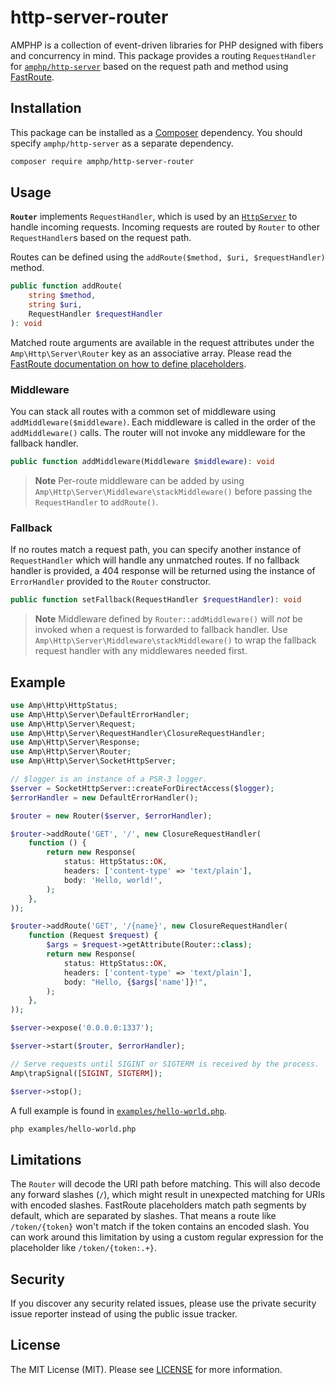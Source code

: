 # http-server-router

AMPHP is a collection of event-driven libraries for PHP designed with fibers and concurrency in mind.
This package provides a routing `RequestHandler` for [`amphp/http-server`](https://github.com/amphp/http-server) based on the request path and method using [FastRoute](https://github.com/nikic/FastRoute).

## Installation

This package can be installed as a [Composer](https://getcomposer.org/) dependency.
You should specify `amphp/http-server` as a separate dependency.

```bash
composer require amphp/http-server-router
```

## Usage

**`Router`** implements `RequestHandler`, which is used by an [`HttpServer`](https://github.com/amphp/http-server#creating-an-http-server) to handle incoming requests. Incoming requests are routed by `Router` to other `RequestHandler`s based on the request path.

Routes can be defined using the `addRoute($method, $uri, $requestHandler)` method.

```php
public function addRoute(
    string $method,
    string $uri,
    RequestHandler $requestHandler
): void
```

Matched route arguments are available in the request attributes under the `Amp\Http\Server\Router` key as an associative array.
Please read the [FastRoute documentation on how to define placeholders](https://github.com/nikic/FastRoute#defining-routes).

### Middleware

You can stack all routes with a common set of middleware using `addMiddleware($middleware)`.
Each middleware is called in the order of the `addMiddleware()` calls.
The router will not invoke any middleware for the fallback handler.

```php
public function addMiddleware(Middleware $middleware): void
```

> **Note**
> Per-route middleware can be added by using `Amp\Http\Server\Middleware\stackMiddleware()` before passing the `RequestHandler` to `addRoute()`.

### Fallback

If no routes match a request path, you can specify another instance of `RequestHandler` which will handle any unmatched routes. If no fallback handler is provided, a 404 response will be returned using the instance of `ErrorHandler` provided to the `Router` constructor.

```php
public function setFallback(RequestHandler $requestHandler): void
```

> **Note**
> Middleware defined by `Router::addMiddleware()` will _not_ be invoked when a request is forwarded to fallback handler. Use `Amp\Http\Server\Middleware\stackMiddleware()` to wrap the fallback request handler with any middlewares needed first.

## Example

```php
use Amp\Http\HttpStatus;
use Amp\Http\Server\DefaultErrorHandler;
use Amp\Http\Server\Request;
use Amp\Http\Server\RequestHandler\ClosureRequestHandler;
use Amp\Http\Server\Response;
use Amp\Http\Server\Router;
use Amp\Http\Server\SocketHttpServer;

// $logger is an instance of a PSR-3 logger.
$server = SocketHttpServer::createForDirectAccess($logger);
$errorHandler = new DefaultErrorHandler();

$router = new Router($server, $errorHandler);

$router->addRoute('GET', '/', new ClosureRequestHandler(
    function () {
        return new Response(
            status: HttpStatus::OK,
            headers: ['content-type' => 'text/plain'],
            body: 'Hello, world!',
        );
    },
));

$router->addRoute('GET', '/{name}', new ClosureRequestHandler(
    function (Request $request) {
        $args = $request->getAttribute(Router::class);
        return new Response(
            status: HttpStatus::OK,
            headers: ['content-type' => 'text/plain'],
            body: "Hello, {$args['name']}!",
        );
    },
));

$server->expose('0.0.0.0:1337');

$server->start($router, $errorHandler);

// Serve requests until SIGINT or SIGTERM is received by the process.
Amp\trapSignal([SIGINT, SIGTERM]);

$server->stop();
```

A full example is found in [`examples/hello-world.php`](https://github.com/amphp/http-server-router/blob/2.x/examples/hello-world.php).

```bash
php examples/hello-world.php
```

## Limitations

The `Router` will decode the URI path before matching.
This will also decode any forward slashes (`/`), which might result in unexpected matching for URIs with encoded slashes.
FastRoute placeholders match path segments by default, which are separated by slashes.
That means a route like `/token/{token}` won't match if the token contains an encoded slash.
You can work around this limitation by using a custom regular expression for the placeholder like `/token/{token:.+}`.

## Security

If you discover any security related issues, please use the private security issue reporter instead of using the public issue tracker.

## License

The MIT License (MIT). Please see [LICENSE](./LICENSE) for more information.
